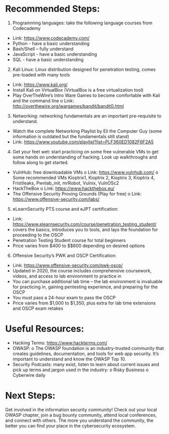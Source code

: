 # Recommended Steps:
1.	Programming languages: take the following language courses from Codecademy
-	Link: https://www.codecademy.com/ 
-	Python - have a basic understanding
-	Bash/Shell – fully understand 
-	JavaScript - have a basic understanding
-	SQL - have a basic understanding
2.	Kali Linux: Linux distribution designed for penetration testing, comes pre-loaded with many tools
-	Link: https://www.kali.org/ 
-	Install Kali on VirtualBox (VirtualBox is a free virtualization tool)
-	Play OverTheWire’s Intro Ware Games to become comfortable with Kali and the command line
o	Link: http://overthewire.org/wargames/bandit/bandit0.html
3.	Networking: networking fundamentals are an important pre-requisite to understand. 
-	Watch the complete Networking Playlist by Eli the Computer Guy (some information is outdated but the fundamentals still stand) 
-	Link: https://www.youtube.com/playlist?list=PLF360ED1082F6F2A5
4.	Get your feet wet: start practicing on some free vulnerable VMs to get some hands on understanding of hacking. Look up walkthroughs and follow along to get started. 
-	VulnHub: free downloadable VMs
o	Link: https://www.vulnhub.com/ 
o	Some recommended VMs Kioptrix1, Kioptrix 2, Kioptrix 3, Kioptrix 4, Fristileaks, Pwnlab_init, mrRobot, Vulnix, VulnOSc2
-	HackTheBox 
o	Link: https://www.hackthebox.eu/ 
-	The Offensive Security Proving Grounds (Play for free) 
o	Link: https://www.offensive-security.com/labs/ 
5.	eLearnSecurity PTS course and eJPT certification: 
-	Link: https://www.elearnsecurity.com/course/penetration_testing_student/ 
-	covers the basics, introduces you to tools, and lays the foundation for proceeding to the OSCP
-	Penetration Testing Student course for total beginners
-	Price varies from $400 to $$600 depending on desired options
6.	Offensive Security’s PWK and OSCP Certification:
-	Link: https://www.offensive-security.com/pwk-oscp/ 
-	Updated in 2020, the course includes comprehensive coursework, videos, and access to lab environment to practice in
-	You can purchase additional lab time – the lab environment is invaluable for practicing in, gaining pentesting experience, and preparing for the OSCP
-	You must pass a 24-hour exam to pass the OSCP
-	Price varies from $1,000 to $1,350, plus extra for lab time extensions and OSCP exam retakes

# Useful Resources:
-	Hacking Terms: https://www.hackterms.com/ 
-	OWASP: 
o	The OWASP foundation is an industry-trusted community that creates guidelines, documentation, and tools for web app security. It’s important to understand and know the OWASP Top 10. 
-	Security Podcasts: many exist, listen to learn about current issues and pick up terms and jargon used in the industry:
o	Risky Business 
o	Cyberwire daily 

# Next Steps:
Get involved in the information security community! Check out your local OWASP chapter, join a bug bounty community, attend local conferences, and connect with others. The more you understand the community, the better you can find your place in the cybersecurity ecosystem. 
